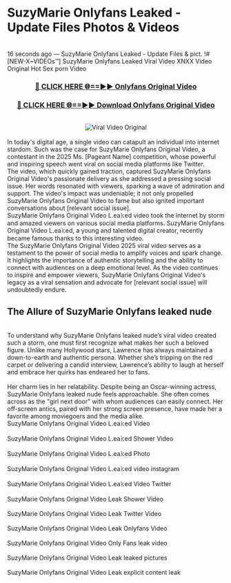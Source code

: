 # SuzyMarie Onlyfans Leaked - Update Files Photos & Videos 
<br>
16 seconds ago — SuzyMarie Onlyfans Leaked - Update Files & pict. !#[NEW-X~VIDEOs™] SuzyMarie Onlyfans Leaked Viral Video XNXX Video Original Hot Sex porn Video
<br>
<div align="center">
<h3><a href="http://freeplayer.one?title=SuzyMarie&ref=25OR" rel="nofollow">🔴 CLICK HERE 🌐==►► Onlyfans Original Video</a></h3>
<h3><a href="http://freeplayer.one?title=SuzyMarie&ref=25OR" rel="nofollow">🔴 CLICK HERE 🌐==►► Download Onlyfans Original Video</a></h3>
<br>
<a href="http://freeplayer.one?title=SuzyMarie&ref=25OR" rel="nofollow" data-target="animated-image.originalLink"><img src="https://i.ibb.co.com/xMMVF88/686577567.gif" alt="Viral Video Original" style="max-width: 100%; display: inline-block;" data-target="animated-image.originalImage"></a>
</div>
<br>
In today's digital age, a single video can catapult an individual into internet stardom. Such was the case for SuzyMarie Onlyfans Original Video, a contestant in the 2025 Ms. [Pageant Name] competition, whose powerful and inspiring speech went viral on social media platforms like Twitter.
<br>
The video, which quickly gained traction, captured SuzyMarie Onlyfans Original Video's passionate delivery as she addressed a pressing social issue. Her words resonated with viewers, sparking a wave of admiration and support. The video's impact was undeniable; it not only propelled SuzyMarie Onlyfans Original Video to fame but also ignited important conversations about [relevant social issue].
<br>
SuzyMarie Onlyfans Original Video L.ea𝚔ed video took the internet by storm and amazed viewers on various social media platforms. SuzyMarie Onlyfans Original Video L.ea𝚔ed, a young and talented digital creator, recently became famous thanks to this interesting video.
<br>
The SuzyMarie Onlyfans Original Video 2025 viral video serves as a testament to the power of social media to amplify voices and spark change. It highlights the importance of authentic storytelling and the ability to connect with audiences on a deep emotional level. As the video continues to inspire and empower viewers, SuzyMarie Onlyfans Original Video's legacy as a viral sensation and advocate for [relevant social issue] will undoubtedly endure.
<br>
<h2>The Allure of SuzyMarie Onlyfans leaked nude</h2>
<br>
To understand why SuzyMarie Onlyfans leaked nude’s viral video created such a storm, one must first recognize what makes her such a beloved figure. Unlike many Hollywood stars, Lawrence has always maintained a down-to-earth and authentic persona. Whether she’s tripping on the red carpet or delivering a candid interview, Lawrence’s ability to laugh at herself and embrace her quirks has endeared her to fans.
<br><br>
Her charm lies in her relatability. Despite being an Oscar-winning actress, SuzyMarie Onlyfans leaked nude feels approachable. She often comes across as the "girl next door" with whom audiences can easily connect. Her off-screen antics, paired with her strong screen presence, have made her a favorite among moviegoers and the media alike.
<br>
SuzyMarie Onlyfans Original Video L.ea𝚔ed Video
<br><br>
SuzyMarie Onlyfans Original Video L.ea𝚔ed Shower Video
<br><br>
SuzyMarie Onlyfans Original Video L.ea𝚔ed Photo
<br><br>
SuzyMarie Onlyfans Original Video L.ea𝚔ed video instagram
<br><br>
SuzyMarie Onlyfans Original Video L.ea𝚔ed Video Twitter
<br><br>
SuzyMarie Onlyfans Original Video Leak Shower Video
<br><br>
SuzyMarie Onlyfans Original Video Leak Twitter Video
<br><br>
SuzyMarie Onlyfans Original Video Leak Onlyfans Video
<br><br>
SuzyMarie Onlyfans Original Video Only Fans leak video
<br><br>
SuzyMarie Onlyfans Original Video Leak leaked pictures
<br><br>
SuzyMarie Onlyfans Original Video Leak explicit content leak